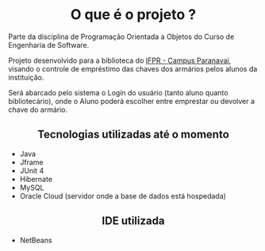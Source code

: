 # <center>O que é o projeto ?</center>

Parte da disciplina de Programação Orientada a Objetos do Curso de Engenharia de Software.

Projeto desenvolvido para a biblioteca do [IFPR - Campus Paranavaí](https://paranavai.ifpr.edu.br), visando o controle de empréstimo das chaves dos armários pelos alunos da instituição.


Será abarcado pelo sistema o Login do usuário (tanto aluno quanto bibliotecário), onde o Aluno poderá escolher entre emprestar ou devolver a chave do armário.


## <center>Tecnologias utilizadas até o momento</center>

* Java
* Jframe
* JUnit 4
* Hibernate
* MySQL
* Oracle Cloud (servidor onde a base de dados está hospedada)

## <center>IDE utilizada</center>

* NetBeans
